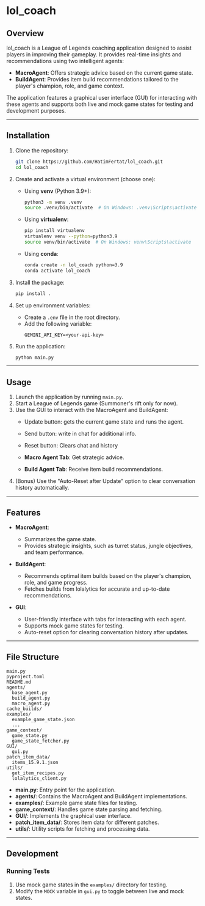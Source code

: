 # lol_coach

## Overview
lol_coach is a League of Legends coaching application designed to assist players in improving their gameplay. It provides real-time insights and recommendations using two intelligent agents:

- **MacroAgent**: Offers strategic advice based on the current game state.
- **BuildAgent**: Provides item build recommendations tailored to the player's champion, role, and game context.

The application features a graphical user interface (GUI) for interacting with these agents and supports both live and mock game states for testing and development purposes.

---


## Installation

1. Clone the repository:
   ```bash
   git clone https://github.com/HatimFertat/lol_coach.git
   cd lol_coach
   ```

2. Create and activate a virtual environment (choose one):

   - Using **venv** (Python 3.9+):
     ```bash
     python3 -m venv .venv
     source .venv/bin/activate  # On Windows: .venv\Scripts\activate
     ```

   - Using **virtualenv**:
     ```bash
     pip install virtualenv
     virtualenv venv --python=python3.9
     source venv/bin/activate  # On Windows: venv\Scripts\activate
     ```

   - Using **conda**:
     ```bash
     conda create -n lol_coach python=3.9
     conda activate lol_coach
     ```

3. Install the package:
   ```bash
   pip install .
   ```
   


3. Set up environment variables:
   - Create a `.env` file in the root directory.
   - Add the following variable:
     ```
     GEMINI_API_KEY=<your-api-key>
     ```

4. Run the application:
   ```bash
   python main.py
   ```

---

## Usage

1. Launch the application by running `main.py`.
2. Start a League of Legends game (Summoner's rift only for now).
3. Use the GUI to interact with the MacroAgent and BuildAgent:
   - Update button: gets the current game state and runs the agent.
   - Send button: write in chat for additional info.
   - Reset button: Clears chat and history

   - **Macro Agent Tab**: Get strategic advice.
   - **Build Agent Tab**: Receive item build recommendations.
4. (Bonus) Use the "Auto-Reset after Update" option to clear conversation history automatically.

---

## Features
- **MacroAgent**:
  - Summarizes the game state.
  - Provides strategic insights, such as turret status, jungle objectives, and team performance.

- **BuildAgent**:
  - Recommends optimal item builds based on the player's champion, role, and game progress.
  - Fetches builds from lolalytics for accurate and up-to-date recommendations.

- **GUI**:
  - User-friendly interface with tabs for interacting with each agent.
  - Supports mock game states for testing.
  - Auto-reset option for clearing conversation history after updates.

---

## File Structure

```
main.py
pyproject.toml
README.md
agents/
  base_agent.py
  build_agent.py
  macro_agent.py
cache_builds/
examples/
  example_game_state.json
  ...
game_context/
  game_state.py
  game_state_fetcher.py
GUI/
  gui.py
patch_item_data/
  items_15.9.1.json
utils/
  get_item_recipes.py
  lolalytics_client.py
```

- **main.py**: Entry point for the application.
- **agents/**: Contains the MacroAgent and BuildAgent implementations.
- **examples/**: Example game state files for testing.
- **game_context/**: Handles game state parsing and fetching.
- **GUI/**: Implements the graphical user interface.
- **patch_item_data/**: Stores item data for different patches.
- **utils/**: Utility scripts for fetching and processing data.

---

## Development

### Running Tests
1. Use mock game states in the `examples/` directory for testing.
2. Modify the `MOCK` variable in `gui.py` to toggle between live and mock states.
